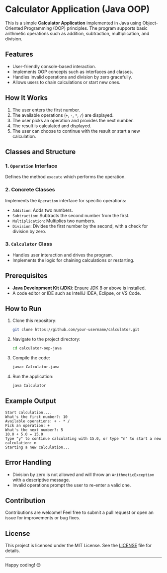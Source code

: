 # Calculator Application (Java OOP)

This is a simple **Calculator Application** implemented in Java using Object-Oriented Programming (OOP) principles. The program supports basic arithmetic operations such as addition, subtraction, multiplication, and division.

## Features

- User-friendly console-based interaction.
- Implements OOP concepts such as interfaces and classes.
- Handles invalid operations and division by zero gracefully.
- Allows users to chain calculations or start new ones.

## How It Works

1. The user enters the first number.
2. The available operations (`+`, `-`, `*`, `/`) are displayed.
3. The user picks an operation and provides the next number.
4. The result is calculated and displayed.
5. The user can choose to continue with the result or start a new calculation.

## Classes and Structure

### 1. **`Operation` Interface**
Defines the method `execute` which performs the operation.

### 2. **Concrete Classes**
Implements the `Operation` interface for specific operations:
- `Addition`: Adds two numbers.
- `Subtraction`: Subtracts the second number from the first.
- `Multiplication`: Multiplies two numbers.
- `Division`: Divides the first number by the second, with a check for division by zero.

### 3. **`Calculator` Class**
- Handles user interaction and drives the program.
- Implements the logic for chaining calculations or restarting.

## Prerequisites

- **Java Development Kit (JDK)**: Ensure JDK 8 or above is installed.
- A code editor or IDE such as IntelliJ IDEA, Eclipse, or VS Code.

## How to Run

1. Clone this repository:
   ```bash
   git clone https://github.com/your-username/calculator.git
   ```
2. Navigate to the project directory:
   ```bash
   cd calculator-oop-java
   ```
3. Compile the code:
   ```bash
   javac Calculator.java
   ```
4. Run the application:
   ```bash
   java Calculator
   ```

## Example Output

```
Start calculation....
What's the first number?: 10
Available operations: + - * /
Pick an operation: +
What's the next number?: 5
10.0 + 5.0 = 15.0
Type "y" to continue calculating with 15.0, or type "n" to start a new calculation: n
Starting a new calculation...
```

## Error Handling

- Division by zero is not allowed and will throw an `ArithmeticException` with a descriptive message.
- Invalid operations prompt the user to re-enter a valid one.

## Contribution

Contributions are welcome! Feel free to submit a pull request or open an issue for improvements or bug fixes.

## License

This project is licensed under the MIT License. See the [LICENSE](LICENSE) file for details.

---

Happy coding! 😊

